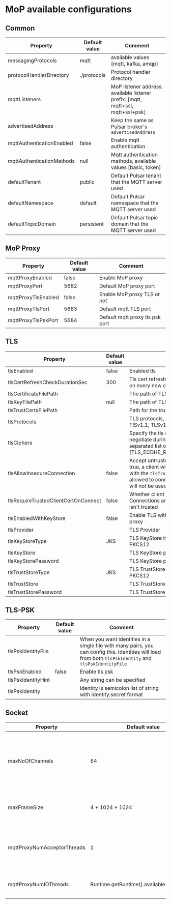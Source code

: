 # MoP available configurations

## Common

| Property | Default value | Comment
|----------| --------------| --------
|messagingProtocols | mqtt | available values [mqtt, kafka, amqp]
|protocolHandlerDirectory | ./protocols | Protocol handler directory |
|mqttListeners |  | MoP listener address. available listener prefix: [mqtt, mqtt+ssl, mqtt+ssl+psk]|
|advertisedAddress | | Keep the same as Pulsar broker's `advertisedAddress` |
|mqttAuthenticationEnabled| false | Enable mqtt authentication
|mqttAuthenticationMethods | null | Mqtt authentication methods, available values [basic, token]
|defaultTenant | public | Default Pulsar tenant that the MQTT server used |
|defaultNamespace | default | Default Pulsar namespace that the MQTT server used | 
|defaultTopicDomain | persistent | Default Pulsar topic domain that the MQTT server used |


## MoP Proxy

| Property | Default value | Comment
|----------| --------------| --------
|mqttProxyEnabled | false | Enable MoP proxy |
|mqttProxyPort | 5682 | Default MoP proxy port |
|mqttProxyTlsEnabled | false | Enable MoP proxy TLS or not |
|mqttProxyTlsPort | 5683 | Default mqtt TLS port
|mqttProxyTlsPskPort | 5684 | Default mqtt proxy tls psk port |


## TLS

| Property | Default value | Comment
|----------| --------------| --------
|tlsEnabled | false | Enabled tls |
|tlsCertRefreshCheckDurationSec | 300 | Tls cert refresh duration in seconds (set 0 to check on every new connection) |
|tlsCertificateFilePath  | | The path of TLS certificate path |
|tlsKeyFilePath | null | The path of TLS key file |
|tlsTrustCertsFilePath | | Path for the trusted TLS certificate file | 
|tlsProtocols | | TLS protocols, available values [TLSv1.3, TLSv1.2, TlSv1.1, TLSv1] |
|tlsCiphers | | Specify the tls cipher the proxy will use to negotiate during TLS Handshake (a comma-separated list of ciphers). Examples:- [TLS_ECDHE_RSA_WITH_AES_128_GCM_SHA256] |
|tlsAllowInsecureConnection | false | Accept untrusted TLS certificate from client. If true, a client with a cert which cannot be verified with the `tlsTrustCertsFilePath`" cert will be allowed to connect to the server, though the cert will not be used for client authentication |
|tlsRequireTrustedClientCertOnConnect | false | Whether client certificates are required for TLS. Connections are rejected if the client certificate isn't trusted |
|tlsEnabledWithKeyStore | false | Enable TLS with KeyStore type configuration for proxy |
|tlsProvider | | TLS Provider |
|tlsKeyStoreType | JKS | TLS KeyStore type configuration for proxy: JKS, PKCS12 |
|tlsKeyStore | | TLS KeyStore path for proxy |
|tlsKeyStorePassword | | TLS KeyStore password for proxy |
|tlsTrustStoreType | JKS | TLS TrustStore type configuration for proxy: JKS, PKCS12 |
|tlsTrustStore | | TLS TrustStore path for proxy | 
|tlsTrustStorePassword| | TLS TrustStore password for proxy |


## TLS-PSK

| Property | Default value | Comment
|----------| --------------| --------
|tlsPskIdentityFile | | When you want identities in a single file with many pairs, you can config this. Identities will load from both `tlsPskIdentity` and `tlsPskIdentityFile` |
|tlsPskEnabled | false | Enable tls psk |
|tlsPskIdentityHint |  | Any string can be specified |
|tlsPskIdentity |  | Identity is semicolon list of string with identity:secret format |


## Socket

| Property | Default value | Comment
|----------| --------------| --------
|maxNoOfChannels | 64 | The maximum number of channels which can exist concurrently on a connection |
|maxFrameSize | 4 * 1024 * 1024 | The maximum frame size on a connection |
|mqttProxyNumAcceptorThreads | 1 | Number of threads to use for Netty Acceptor. Default is set to `1` |
|mqttProxyNumIOThreads | Runtime.getRuntime().availableProcessors() | Number of threads to use for Netty IO |


